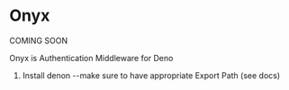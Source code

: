 # Onyx

COMING SOON

Onyx is Authentication Middleware for Deno

1) Install denon
--make sure to have appropriate Export Path (see docs)
